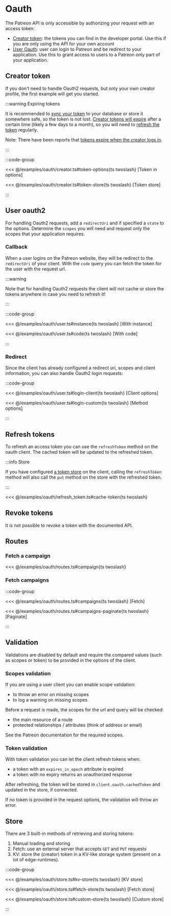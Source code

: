 # Oauth

The Patreon API is only accessible by authorizing your request with an access token:

- [Creator token](#creator-token): the tokens you can find in the developer portal. Use this if you are only using the API for your own account
- [User Oauth](#user-oauth2): user can login to Patreon and be redirect to your application. Use this to grant access to users to a Patreon only part of your application.

## Creator token

If you don't need to handle Oauth2 requests, but only your own creator profile, the first example will get you started.

:::warning Expiring tokens

It is recommended to [sync your token](#store) to your database or store it somewhere safe, so the token is not lost.
[Creator tokens will expire](https://www.patreondevelopers.com/t/non-expiring-creators-access-token/213/25) after a certain time (likely a few days to a month), so you will need to [refresh the token](#refresh-tokens) regularly.

Note: There have been reports that [tokens expire when the creator logs in](https://www.patreondevelopers.com/t/creators-access-token-refreshes-everytime-creator-logs-in/6917/6).

:::

:::code-group

<<< @/examples/oauth/creator.ts#token-options{ts twoslash} [Token in options]

<<< @/examples/oauth/creator.ts#token-store{ts twoslash} [Token store]

:::

## User oauth2

For handling Oauth2 requests, add a `redirectUri` and if specified a `state` to the options.
Determine the `scopes` you will need and request only the scopes that your application requires.

### Callback

When a user logins on the Patreon website, they will be redirect to the `redirectUri` of your client. With the `code` query you can fetch the token for the user with the request url.

:::warning

Note that for handling Oauth2 requests the client will not cache or store the tokens anywhere in case you need to refresh it!

:::

:::code-group

<<< @/examples/oauth/user.ts#instance{ts twoslash} [With instance]

<<< @/examples/oauth/user.ts#code{ts twoslash} [With code]

:::

### Redirect

Since the client has already configured a redirect uri, scopes and client information, you can also handle Oauth2 login requests:

:::code-group

<<< @/examples/oauth/user.ts#login-client{ts twoslash} [Client options]

<<< @/examples/oauth/user.ts#login-custom{ts twoslash} [Method options]

:::

## Refresh tokens

To refresh an access token you can use the `refreshToken` method on the oauth client.
The cached token will be updated to the refreshed token.

:::info Store

If you have configured [a token store](#store) on the client, calling the `refreshToken` method will also call the `put` method on the store with the refreshed token.

:::

<<< @/examples/oauth/refresh_token.ts#cache-token{ts twoslash}


## Revoke tokens

It is not possible to revoke a token with the documented API.

## Routes

### Fetch a campaign

<<< @/examples/oauth/routes.ts#campaign{ts twoslash}

### Fetch campaigns

:::code-group

<<< @/examples/oauth/routes.ts#campaigns{ts twoslash} [Fetch]

<<< @/examples/oauth/routes.ts#campaigns-paginate{ts twoslash} [Paginate]

:::

## Validation

Validations are disabled by default and require the compared values (such as scopes or token) to be provided in the options of the client.

### Scopes validation

If you are using a user client you can enable scope validation:

- to throw an error on missing scopes
- to log a warning on missing scopes

Before a request is made, the scopes for the url and query will be checked:

- the main resource of a route
- protected relationships / attributes (think of address or email)

See the Patreon documentation for the required scopes.

### Token validation

With token validation you can let the client refresh tokens when:

- a token with an `expires_in_epoch` attribute is expired
- a token with no expiry returns an unauthorized response

After refreshing, the token will be stored in `client.oauth.cachedToken` and updated in the store, if connected.

If no token is provided in the request options, the validation will throw an error.

## Store

There are 3 built-in methods of retrieving and storing tokens:

1. Manual loading and storing
2. Fetch: use an external server that accepts `GET` and `PUT` requests
3. KV: store the (creator) token in a KV-like storage system (present on a lot of edge-runtimes).

:::code-group

<<< @/examples/oauth/store.ts#kv-store{ts twoslash} [KV store]

<<< @/examples/oauth/store.ts#fetch-store{ts twoslash} [Fetch store]

<<< @/examples/oauth/store.ts#custom-store{ts twoslash} [Custom store]

:::

